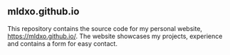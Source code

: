 ## mldxo.github.io

This repository contains the source code for my personal website, https://mldxo.github.io/. The website showcases my projects, experience and contains a form for easy contact.
